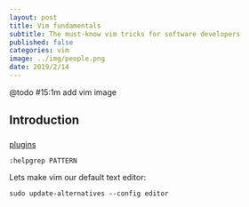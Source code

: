 ```yaml
---
layout: post
title: Vim fundamentals
subtitle: The must-know vim tricks for software developers
published: false
categories: vim
image: ../img/people.png
date: 2019/2/14
---
```


@todo #15:1m add vim image


## Introduction



###


[plugins](https://github.com/thoughtstream/Damian-Conway-s-Vim-Setup)

```
:helpgrep PATTERN
```

Lets make vim our default text editor:

```git
sudo update-alternatives --config editor
```